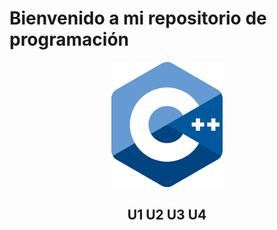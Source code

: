 

# Bienvenido a mi repositorio de programación 
 


<p align="center">
    <img height="200" src=
    "imagen/descarga.png">

<h2 align="center"> 

U1
U2
U3
U4






  




